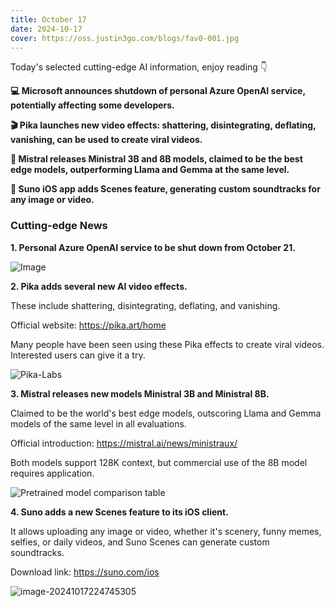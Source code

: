 ```yaml
---
title: October 17
date: 2024-10-17
cover: https://oss.justin3go.com/blogs/fav0-001.jpg
---
```


Today's selected cutting-edge AI information, enjoy reading 👇

**💻 Microsoft announces shutdown of personal Azure OpenAI service, potentially affecting some developers.**

**🎬 Pika launches new video effects: shattering, disintegrating, deflating, vanishing, can be used to create viral videos.**

**🤖 Mistral releases Ministral 3B and 8B models, claimed to be the best edge models, outperforming Llama and Gemma at the same level.**

**🎵 Suno iOS app adds Scenes feature, generating custom soundtracks for any image or video.**

### Cutting-edge News

**1. Personal Azure OpenAI service to be shut down from October 21.**

![Image](https://pbs.twimg.com/media/GaDr-_aWcAAlP-H?format=jpg&name=small)

**2. Pika adds several new AI video effects.**

These include shattering, disintegrating, deflating, and vanishing.

Official website: https://pika.art/home

Many people have been seen using these Pika effects to create viral videos. Interested users can give it a try.

![Pika-Labs](https://cdn.jsdelivr.net/gh/freelander/oss@master/ai-daily/2024-10-17/Pika-Labs.gif)

**3. Mistral releases new models Ministral 3B and Ministral 8B.**

Claimed to be the world's best edge models, outscoring Llama and Gemma models of the same level in all evaluations.

Official introduction: https://mistral.ai/news/ministraux/

Both models support 128K context, but commercial use of the 8B model requires application.

![Pretrained model comparison table](https://cdn.jsdelivr.net/gh/freelander/oss@master/ai-daily/2024-10-17/pretrain_table.png)

**4. Suno adds a new Scenes feature to its iOS client.**

It allows uploading any image or video, whether it's scenery, funny memes, selfies, or daily videos, and Suno Scenes can generate custom soundtracks.

Download link: https://suno.com/ios

![image-20241017224745305](https://cdn.jsdelivr.net/gh/freelander/oss@master/ai-daily/2024-10-17/image-20241017224745305.png)
